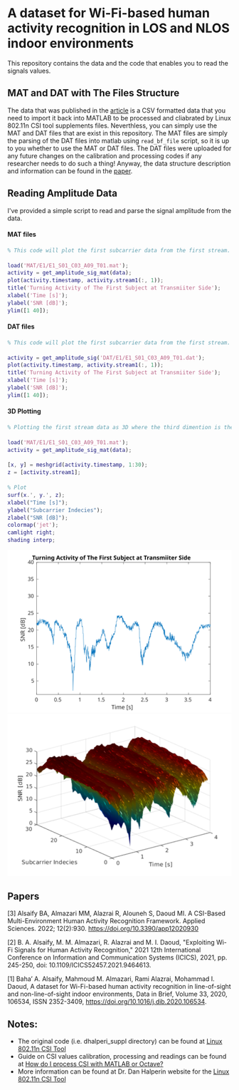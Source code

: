 # A dataset for Wi-Fi-based human activity recognition in LOS and NLOS indoor environments

This repository contains the data and the code that enables you to read the signals values.
    
## MAT and DAT with The Files Structure 

The data that was published in the [article](https://www.sciencedirect.com/science/article/pii/S2352340920314165) is a CSV formatted data 
that you need to import it back into MATLAB to be processed and cliabrated by Linux 802.11n CSI tool supplements files.
Neverthless, you can simply use the MAT and DAT files that are exist in this repository.
The MAT files are simply the parsing of the DAT files into matlab using `read_bf_file` script, so it is up to you whether to use the MAT or DAT files. 
The DAT files were uploaded for any future changes on the calibration and processing codes if any researcher needs to do such a thing!
Anyway, the data structure description and information can be found in the [paper](https://www.sciencedirect.com/science/article/pii/S2352340920314165).

## Reading Amplitude Data

I've provided a simple script to read and parse the signal amplitude from the data. 

#### MAT files

```matlab
% This code will plot the first subcarrier data from the first stream.

load('MAT/E1/E1_S01_C03_A09_T01.mat');
activity = get_amplitude_sig_mat(data);
plot(activity.timestamp, activity.stream1(:, 1));
title('Turning Activity of The First Subject at Transmiiter Side');
xlabel('Time [s]');
ylabel('SNR [dB]');
ylim([1 40]);
```

#### DAT files 
```matlab
% This code will plot the first subcarrier data from the first stream.

activity = get_amplitude_sig('DAT/E1/E1_S01_C03_A09_T01.dat');
plot(activity.timestamp, activity.stream1(:, 1));
title('Turning Activity of The First Subject at Transmiiter Side');
xlabel('Time [s]');
ylabel('SNR [dB]');
ylim([1 40]);
```

#### 3D Plotting 
```matlab
% Plotting the first stream data as 3D where the third dimention is the subcarrier.

load('MAT/E1/E1_S01_C03_A09_T01.mat');
activity = get_amplitude_sig_mat(data);

[x, y] = meshgrid(activity.timestamp, 1:30);
z = [activity.stream1];

% Plot
surf(x.', y.', z);
xlabel("Time [s]");
ylabel("Subcarrier Indecies");
zlabel("SNR [dB]");
colormap('jet');
camlight right;
shading interp;
```


![Plotting 2D Signals](./plot_2d.svg)
![Plotting 3D Signals](./plot_3d.svg)

## Papers
<a id="3">[3]</a> 
Alsaify BA, Almazari MM, Alazrai R, Alouneh S, Daoud MI. A CSI-Based Multi-Environment Human Activity Recognition Framework. Applied Sciences. 2022; 12(2):930. https://doi.org/10.3390/app12020930

<a id="2">[2]</a> 
B. A. Alsaify, M. M. Almazari, R. Alazrai and M. I. Daoud, "Exploiting Wi-Fi Signals for Human Activity Recognition," 2021 12th International Conference on Information and Communication Systems (ICICS), 2021, pp. 245-250, doi: 10.1109/ICICS52457.2021.9464613.

<a id="1">[1]</a> 
Baha’ A. Alsaify, Mahmoud M. Almazari, Rami Alazrai, Mohammad I. Daoud, A dataset for Wi-Fi-based human activity recognition in line-of-sight and non-line-of-sight indoor environments, Data in Brief, Volume 33, 2020, 106534, ISSN 2352-3409, https://doi.org/10.1016/j.dib.2020.106534.

## Notes: 
- The original code (i.e. dhalperi_suppl directory) can be found at [Linux 802.11n CSI Tool](https://github.com/dhalperi/linux-80211n-csitool-supplementary)
- Guide on CSI values calibration, processing and readings can be found at [How do I process CSI with MATLAB or Octave?](https://dhalperi.github.io/linux-80211n-csitool/faq.html)
- More information can be found at Dr. Dan Halperin website for the [Linux 802.11n CSI Tool](https://dhalperi.github.io/linux-80211n-csitool/index.html)
